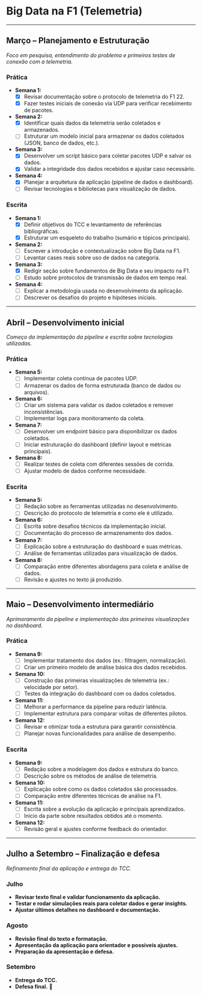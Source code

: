 # Big Data na F1 (Telemetria)

---

## **Março – Planejamento e Estruturação**
*Foco em pesquisa, entendimento do problema e primeiros testes de conexão com a telemetria.*

### **Prática**  
- **Semana 1:**  
    - [x] Revisar documentação sobre o protocolo de telemetria do F1 22.  
    - [x] Fazer testes iniciais de conexão via UDP para verificar recebimento de pacotes.  
- **Semana 2:**  
    - [x] Identificar quais dados da telemetria serão coletados e armazenados.  
    - [ ] Estruturar um modelo inicial para armazenar os dados coletados (JSON, banco de dados, etc.).  
- **Semana 3:**  
    - [x] Desenvolver um script básico para coletar pacotes UDP e salvar os dados.  
    - [x] Validar a integridade dos dados recebidos e ajustar caso necessário.  
- **Semana 4:**  
    - [x] Planejar a arquitetura da aplicação (pipeline de dados e dashboard).  
    - [ ] Revisar tecnologias e bibliotecas para visualização de dados.  

### **Escrita**  
- **Semana 1:**  
    - [x] Definir objetivos do TCC e levantamento de referências bibliográficas.  
    - [x] Estruturar um esqueleto do trabalho (sumário e tópicos principais).  
- **Semana 2:**  
    - [ ] Escrever a introdução e contextualização sobre Big Data na F1.  
    - [ ] Levantar cases reais sobre uso de dados na categoria.  
- **Semana 3:**  
    - [x] Redigir seção sobre fundamentos de Big Data e seu impacto na F1.  
    - [ ] Estudo sobre protocolos de transmissão de dados em tempo real.  
- **Semana 4:**  
    - [ ] Explicar a metodologia usada no desenvolvimento da aplicação.  
    - [ ] Descrever os desafios do projeto e hipóteses iniciais.  

---

## **Abril – Desenvolvimento inicial**  
*Começo da implementação da pipeline e escrita sobre tecnologias utilizadas.*  

### **Prática**  
- **Semana 5:**  
    - [ ] Implementar coleta contínua de pacotes UDP.  
    - [ ] Armazenar os dados de forma estruturada (banco de dados ou arquivos).  
- **Semana 6:**  
    - [ ] Criar um sistema para validar os dados coletados e remover inconsistências.  
    - [ ] Implementar logs para monitoramento da coleta.  
- **Semana 7:**  
    - [ ] Desenvolver um endpoint básico para disponibilizar os dados coletados.  
    - [ ] Iniciar estruturação do dashboard (definir layout e métricas principais).  
- **Semana 8:**  
    - [ ] Realizar testes de coleta com diferentes sessões de corrida.  
    - [ ] Ajustar modelo de dados conforme necessidade.  

### **Escrita**  
- **Semana 5:**  
    - [ ] Redação sobre as ferramentas utilizadas no desenvolvimento.  
    - [ ] Descrição do protocolo de telemetria e como ele é utilizado.  
- **Semana 6:**  
    - [ ] Escrita sobre desafios técnicos da implementação inicial.  
    - [ ] Documentação do processo de armazenamento dos dados.  
- **Semana 7:**  
    - [ ] Explicação sobre a estruturação do dashboard e suas métricas.  
    - [ ] Análise de ferramentas utilizadas para visualização de dados.  
- **Semana 8:**  
    - [ ] Comparação entre diferentes abordagens para coleta e análise de dados.  
    - [ ] Revisão e ajustes no texto já produzido.  

---

## **Maio – Desenvolvimento intermediário**  
*Aprimoramento da pipeline e implementação das primeiras visualizações no dashboard.*  

### **Prática**  
- **Semana 9:**  
    - [ ] Implementar tratamento dos dados (ex.: filtragem, normalização).  
    - [ ] Criar um primeiro modelo de análise básica dos dados recebidos.  
- **Semana 10:**  
    - [ ] Construção das primeiras visualizações de telemetria (ex.: velocidade por setor).  
    - [ ] Testes da integração do dashboard com os dados coletados.  
- **Semana 11:**  
    - [ ] Melhorar a performance da pipeline para reduzir latência.  
    - [ ] Implementar estrutura para comparar voltas de diferentes pilotos.  
- **Semana 12:**  
    - [ ] Revisar e otimizar toda a estrutura para garantir consistência.  
    - [ ] Planejar novas funcionalidades para análise de desempenho.  

### **Escrita**  
- **Semana 9:**  
    - [ ] Redação sobre a modelagem dos dados e estrutura do banco.  
    - [ ] Descrição sobre os métodos de análise de telemetria.  
- **Semana 10:**  
    - [ ] Explicação sobre como os dados coletados são processados.  
    - [ ] Comparação entre diferentes técnicas de análise na F1.  
- **Semana 11:**  
    - [ ] Escrita sobre a evolução da aplicação e principais aprendizados.  
    - [ ] Início da parte sobre resultados obtidos até o momento.  
- **Semana 12:**  
    - [ ] Revisão geral e ajustes conforme feedback do orientador.  

---

## **Julho a Setembro – Finalização e defesa**  
*Refinamento final da aplicação e entrega do TCC.*  

### **Julho**  
- **Revisar texto final e validar funcionamento da aplicação.**  
- **Testar e rodar simulações reais para coletar dados e gerar insights.**  
- **Ajustar últimos detalhes no dashboard e documentação.**  

### **Agosto**  
- **Revisão final do texto e formatação.**  
- **Apresentação da aplicação para orientador e possíveis ajustes.**  
- **Preparação da apresentação e defesa.**  

### **Setembro**  
- **Entrega do TCC.**  
- **Defesa final.** 🚀
